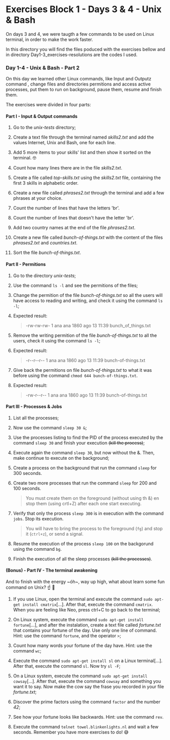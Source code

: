 # Exercises Block 1 - Days 3 & 4 - Unix & Bash

On days 3 and 4, we were taugth a few commands to be used on Linux terminal, in order to make the work faster.

In this directory you will find the files poduced with the exercises bellow and in directory Day1-3_exercises-resolutions are the codes I used.

### Day 1-4 - Unix & Bash - Part 2

On this day we learned other Linux commands, like Input and Outputz command , change files and directories permitions and access active processes, put them to run on background, pause them, resume and finish them.

The exercises were divided in four parts:

#### Part I - Input & Output commands

1. Go to the _unix-tests_ directory;

2. Create a text file through the terminal named _skills2.txt_ and add the values Internet, Unix and Bash, one for each line.

3. Add 5 more items to your skills' list and then show it sorted on the terminal. 🤓

4. Count how many lines there are in the file _skills2.txt_.

5. Create a file called _top-skills.txt_ using the _skills2.txt_ file, containing the first 3 skills in alphabetic order.

6. Create a new file called _phrases2.txt_ through the terminal and add a few phrases at your choice.

7. Count the number of lines that have the letters 'br'.

8. Count the number of lines that doesn't have the letter 'br'.

9. Add two country names at the end of the file _phrases2.txt_.

10. Create a new file called _bunch-of-things.txt_ with the content of the files _phrases2.txt_ and _countries.txt_.

11. Sort the file _bunch-of-things.txt_.


#### Part II - Permitions

1. Go to the directory _unix-tests_;

2. Use the command `ls -l` and see the permitions of the files;

3. Change the permition of the file _bunch-of-things.txt_ so all the users will have access to reading and writing, and check it using the command `ls -l`;

4. Expected result:
	>-rw-rw-rw- 1 ana ana 1860 ago 13 11:39 bunch_of_things.txt

5. Remove the writing permition of the file _bunch-of-things.txt_ to all the users, check it using the command `ls -l`;

6. Expected result:
	>-r--r--r-- 1 ana ana 1860 ago 13 11:39 bunch-of-things.txt

7. Give back the permitions on file _bunch-of-things.txt_ to what it was before using the command `chmod 644 bunch-of-things.txt`.

8. Expected result:
	>-rw-r--r-- 1 ana ana 1860 ago 13 11:39 bunch-of-things.txt


#### Part III - Processes & Jobs

1. List all the processes;

2. Now use the command `sleep 30 &`;

3. Use the processes listing to find the PID of the process executed by the command `sleep 30` and finish your execution ~~(kill the process)~~;

4. Execute again the command `sleep 30`, but now without the &. Then, make continue to execute on the background;

5. Create a process on the background that run the command `sleep` for 300 seconds.

6. Create two more processes that run the command `sleep` for 200 and 100 seconds.
	>You must create them on the foreground (without using th &) en stop them (using crtl+Z) after each one start executing.

7. Verify that only the process `sleep 300` is in execution with the command `jobs`. Stop its execution.
	>You will have to bring the process to the foreground (`fg`) and stop it (`ctrl+z`), or send a signal.

8. Resume the execution of the process `sleep 100` on the backgorund using the command `bg`.

9. Finish the execution of all the sleep processes ~~(kill the processes)~~.


#### (Bonus) - Part IV - The terminal awakening

And to finish with the energy ~óh~, way up high, what about learn some fun command on Unix? ☝ 🎊

1. If you use Linux, open the terminal and execute the command `sudo apt-get install cmatrix`[...]. After that, execute the command `cmatrix`. When you are feeling like Neo, press ctrl+C to go back to the terminal;

2. On Linux system, execute the command `sudo apt-get install fortune`[...], and after the instalation, create a text file called _fortune.txt_ that contains your fortune of the day. Use only one line of command. Hint: use the command `fortune`, and the operator `>`;

3. Count how many words your fortune of the day have. Hint: use the command `wc`;

4. Execute the command `sudo apt-get install sl` on a Linux terminal[...]. After that, execute the command `sl`. Now try `sl -F`;

5. On a Linux system, execute the command `sudo apt-get install cowsay`[...]. After that, execute the command `cowsay` and something you want it to say. Now make the cow say the frase you recorded in your file _fortune.txt_;

6. Discover the prime factors using the command `factor` and the number _42_;

7. See how your fortune looks like backwards. Hint: use the command `rev`.

8. Execute the command `telnet towel.blinkenlights.nl` and wait a few seconds. Remember you have more exercises to do! 😅
